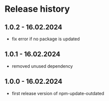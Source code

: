 # Release history

## 1.0.2 - 16.02.2024
- fix error if no package is updated

## 1.0.1 - 16.02.2024
- removed unused dependency

## 1.0.0 - 16.02.2024
- first release version of npm-update-outdated